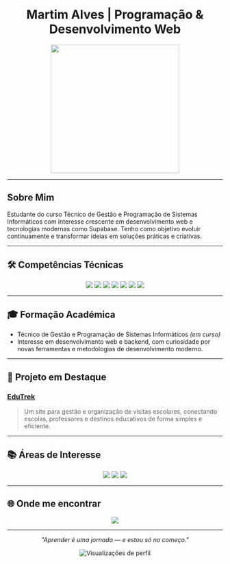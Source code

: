 <h1 align="center">Martim Alves | Programação & Desenvolvimento Web</h1>

<div align="center">
  <img src="https://media.giphy.com/media/qgQUggAC3Pfv687qPC/giphy.gif" width="300"/>
</div>

---

## Sobre Mim

Estudante do curso Técnico de Gestão e Programação de Sistemas Informáticos com interesse crescente em desenvolvimento web e tecnologias modernas como Supabase. Tenho como objetivo evoluir continuamente e transformar ideias em soluções práticas e criativas.

---

## 🛠️ Competências Técnicas

<p align="center">
  <img src="https://img.shields.io/badge/JavaScript-F7DF1E?style=for-the-badge&logo=javascript&logoColor=000"/>
  <img src="https://img.shields.io/badge/HTML5-E34F26?style=for-the-badge&logo=html5&logoColor=white"/>
  <img src="https://img.shields.io/badge/CSS3-1572B6?style=for-the-badge&logo=css3&logoColor=white"/>
  <img src="https://img.shields.io/badge/Supabase-3ECF8E?style=for-the-badge&logo=supabase&logoColor=white"/>
  <img src="https://img.shields.io/badge/Git-F05032?style=for-the-badge&logo=git&logoColor=white"/>
  <img src="https://img.shields.io/badge/GitHub-181717?style=for-the-badge&logo=github&logoColor=white"/>
  <img src="https://img.shields.io/badge/VS%20Code-007ACC?style=for-the-badge&logo=visual%20studio%20code&logoColor=white"/>
</p>

---

## 🎓 Formação Académica

- Técnico de Gestão e Programação de Sistemas Informáticos *(em curso)*
- Interesse em desenvolvimento web e backend, com curiosidade por novas ferramentas e metodologias de desenvolvimento moderno.

---

## 🚀 Projeto em Destaque

### [EduTrek](https://github.com/MartimAlves/EduTrek)
> Um site para gestão e organização de visitas escolares, conectando escolas, professores e destinos educativos de forma simples e eficiente.

---

## 📚 Áreas de Interesse

<p align="center">
  <img src="https://img.shields.io/badge/Desenvolvimento%20Web-blueviolet?style=for-the-badge"/>
  <img src="https://img.shields.io/badge/Soluções%20Educacionais-green?style=for-the-badge"/>
  <img src="https://img.shields.io/badge/Backend--as--a--Service-orange?style=for-the-badge"/>
</p>

---

## 🌐 Onde me encontrar

<p align="center">
  <a href="https://www.linkedin.com/in/martim-c-s-alves/" target="_blank">
    <img src="https://img.shields.io/badge/LinkedIn-MartimAlves-blue?style=for-the-badge&logo=linkedin"/>
  </a>
</p>

---

<p align="center"><i>"Aprender é uma jornada — e estou só no começo."</i></p>

<p align="center">
  <img src="https://komarev.com/ghpvc/?username=MartimAlves&style=flat-square&color=blue" alt="Visualizações de perfil"/>
</p>
